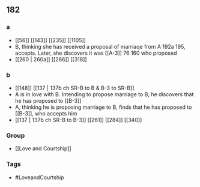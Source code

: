 ## 182
### a
- [[56]] [[143]] [[235]] [[1105]] 
- B, thinking she has received a proposal of marriaqe from A 192a 195, accepts. Later, she discovers it was [[A-3]] 76 160 who proposed
- [[260 | 260a]] [[266]] [[318]] 

### b
- [[148]] [[137 | 137b ch SR-B to B &amp; B-3 to SR-B]] 
- A is in love with B. Intending to propose marriage to B, he discovers that he has proposed to [[B-3]]
- A, thinking he is proposing marriage to B, finds that he has proposed to [[B-3]], who accepts him
- [[137 | 137b ch SR-B to B-3]] [[261]] [[284]] [[340]] 


### Group
- [[Love and Courtship]]

### Tags
- #LoveandCourtship

